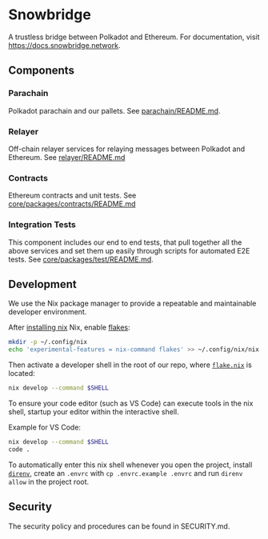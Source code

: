 # Snowbridge

A trustless bridge between Polkadot and Ethereum. For documentation, visit https://docs.snowbridge.network.

## Components

### Parachain

Polkadot parachain and our pallets. See [parachain/README.md](parachain/README.md).

### Relayer

Off-chain relayer services for relaying messages between Polkadot and Ethereum. See [relayer/README.md](relayer/README.md)

### Contracts

Ethereum contracts and unit tests. See [core/packages/contracts/README.md](core/packages/contracts/README.md)

### Integration Tests

This component includes our end to end tests, that pull together all the above services and set them up easily through scripts for automated E2E tests. See [core/packages/test/README.md](core/packages/test/README.md).

## Development

We use the Nix package manager to provide a repeatable and maintainable developer environment.

After [installing nix](https://nixos.org/download.html) Nix, enable [flakes](https://nixos.wiki/wiki/Flakes):

```sh
mkdir -p ~/.config/nix
echo 'experimental-features = nix-command flakes' >> ~/.config/nix/nix.conf
```

Then activate a developer shell in the root of our repo, where [`flake.nix`](./flake.nix) is located:

```sh
nix develop --command $SHELL
```

To ensure your code editor (such as VS Code) can execute tools in the nix shell, startup your editor within the interactive shell.

Example for VS Code:

```sh
nix develop --command $SHELL
code .
```

To automatically enter this nix shell whenever you open the project, install
[`direnv`](https://direnv.net/docs/installation.html), create an `.envrc` with `cp .envrc.example .envrc` and run
`direnv allow` in the project root.

## Security

The security policy and procedures can be found in SECURITY.md.
